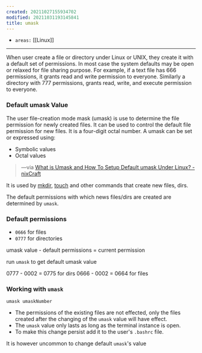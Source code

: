 ```yaml
---
created: 20211027155934702
modified: 20211031193145841
title: umask
---
```


- `areas:` [[Linux]]

---

When user create a file or directory under Linux or UNIX, they create it with a default set of permissions. In most case the system defaults may be open or relaxed for file sharing purpose. For example, if a text file has 666 permissions, it grants read and write permission to everyone. Similarly a directory with 777 permissions, grants read, write, and execute permission to everyone.

### Default umask Value

The user file-creation mode mask (umask) is use to determine the file permission for newly created files. It can be used to control the default file permission for new files. It is a four-digit octal number. A umask can be set or expressed using:

- Symbolic values
- Octal values

> —via [What is Umask and How To Setup Default umask Under Linux? - nixCraft](https://www.cyberciti.biz/tips/understanding-linux-unix-umask-value-usage.html)

It is used by [mkdir](#mkdir), [touch](#touch) and other commands that create new files, dirs.

The default permissions with which news files/dirs are created are determined by `umask`.

### Default permissions

- `0666` for files
- `0777` for directories

umask value - default permissions = current permission

run `umask` to get default umask value

0777 - 0002 = 0775 for dirs
0666 - 0002 = 0664 for files

### Working with `umask`

`umask umaskNumber`

- The permissions of the existing files are not effected, only the files created after the changing of the `umask` value will have effect.
- The `umask` value only lasts as long as the terminal instance is open.
- To make this change persist add it to the user's `.bashrc` file.

<span class="underline">It is however uncommon to change default</span> `umask`<span class="underline">'s value</span>
